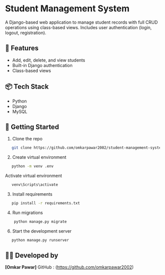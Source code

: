 # Student Management System

A Django-based web application to manage student records with full CRUD operations using class-based views. Includes user authentication (login, logout, registration).

## 🔧 Features

- Add, edit, delete, and view students
- Built-in Django authentication
- Class-based views

## 📦 Tech Stack

- Python
- Django
- MySQL

## 🚀 Getting Started

1. Clone the repo  
```bash
   git clone https://github.com/omkarpawar2002/student-management-system.git
```

2. Create virtual environment  
```bash
   python -m venv .env
```
   Activate virtual environment
```bash
   venv\Scripts\activate
```

3. Install requirements  
```bash
   pip install -r requirements.txt
```

4. Run migrations  
```bash
    python manage.py migrate
```

6. Start the development server  
```bash
   python manage.py runserver
```

## 🧑‍💻 Developed by 
**[Omkar Pawar]**
GitHub : (https://github.com/omkarpawar2002)

